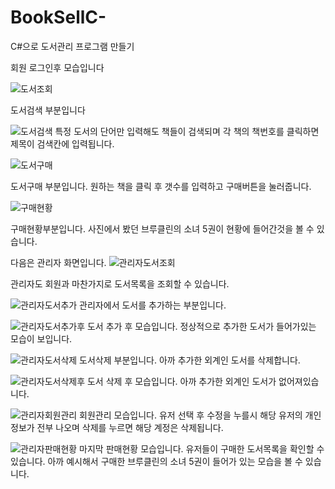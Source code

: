 # BookSellC-
C#으로 도서관리 프로그램 만들기

회원 로그인후 모습입니다

![도서조회](https://user-images.githubusercontent.com/101082700/207525346-53cf04a9-34e4-4cc3-91f9-dee650cb2b7c.png)

도서검색 부분입니다

![도서검색](https://user-images.githubusercontent.com/101082700/207525640-5ee37242-c358-44de-90c7-9c1297bf9d06.png)
특정 도서의 단어만 입력해도 책들이 검색되며 각 책의 책번호를 클릭하면 제목이 검색칸에 입력됩니다.

![도서구매](https://user-images.githubusercontent.com/101082700/207525972-9e31b510-cfda-4e27-9ce7-f3aa428b84cc.png)

도서구매 부분입니다. 원하는 책을 클릭 후 갯수를 입력하고 구매버튼을 눌러줍니다.

![구매현황](https://user-images.githubusercontent.com/101082700/207526213-e32199dc-6e60-44f6-8dac-124cd2699094.png)

구매현황부분입니다. 사진에서 봤던 브루클린의 소녀 5권이 현황에 들어간것을 볼 수 있습니다.

다음은 관리자 화면입니다.
![관리자도서조회](https://user-images.githubusercontent.com/101082700/207526479-0b5e2579-034d-49f4-8306-c92dcdf16445.png)

관리자도 회원과 마찬가지로 도서목록을 조회할 수 있습니다.

![관리자도서추가](https://user-images.githubusercontent.com/101082700/207526919-8f57dafb-4fad-4772-bb46-d06b0718708c.png)
관리자에서 도서를 추가하는 부분입니다.

![관리자도서추가후](https://user-images.githubusercontent.com/101082700/207527187-31a128b5-d665-4ede-8010-ca70bafada45.png)
도서 추가 후 모습입니다. 정상적으로 추가한 도서가 들어가있는 모습이 보입니다.

![관리자도서삭제](https://user-images.githubusercontent.com/101082700/207527568-ac576c21-10f6-4522-8f66-45395d4550ac.png)
도서삭제 부분입니다. 아까 추가한 외계인 도서를 삭제합니다.

![관리자도서삭제후](https://user-images.githubusercontent.com/101082700/207527840-fe54d2c7-ae34-4e32-a660-c8724344d76d.png)
도서 삭제 후 모습입니다. 아까 추가한 외계인 도서가 없어져있습니다.

![관리자회원관리](https://user-images.githubusercontent.com/101082700/207528163-fc99be5f-3643-4ac8-9ac8-c9a45a4f88a1.png)
회원관리 모습입니다. 유저 선택 후 수정을 누를시 해당 유저의 개인정보가 전부 나오며 삭제를 누르면 해당 계정은 삭제됩니다.

![관리자판매현황](https://user-images.githubusercontent.com/101082700/207528404-1382cca8-7526-4b14-bef0-fc67823ee93f.png)
마지막 판매현황 모습입니다. 유저들이 구매한 도서목록을 확인할 수 있습니다. 아까 예시해서 구매한 브루클린의 소녀 5권이 들어가 있는 모습을 볼 수 있습니다.
